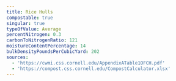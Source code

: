 ```yaml
---
title: Rice Hulls
compostable: true
singular: true
typeOfValue: Average
percentNitrogen: 0.3
carbonToNitrogenRatio: 121
moistureContentPercentage: 14
bulkDensityPoundsPerCubicYard: 202
sources:
  - 'https://cwmi.css.cornell.edu/AppendixATable1OFCH.pdf'
  - 'https://compost.css.cornell.edu/CompostCalculator.xlsx'
---
```


